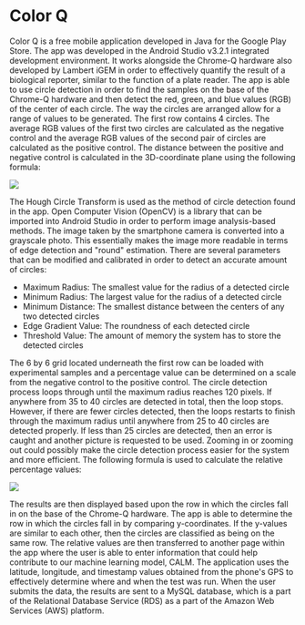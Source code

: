 # Color Q
Color Q is a free mobile application developed in Java for the Google Play Store. The app was developed in the Android Studio v3.2.1 integrated development environment. It works alongside the Chrome-Q hardware also developed by Lambert iGEM in order to effectively quantify the result of a biological reporter, similar to the function of a plate reader. The app is able to use circle detection in order to find the samples on the base of the Chrome-Q hardware and then detect the red, green, and blue values (RGB) of the center of each circle. The way the circles are arranged allow for a range of values to be generated. The first row contains 4 circles. The average RGB values of the first two circles are calculated as the negative control and the average RGB values of the second pair of circles are calculated as the positive control. The distance between the positive and negative control is calculated in the 3D-coordinate plane using the following formula: 

<div style="text:align"><img src="http://2018.igem.org/wiki/images/e/eb/T--Lambert_GA--distance.png" /></div>

The Hough Circle Transform is used as the method of circle detection found in the app. Open Computer Vision (OpenCV) is a library that can be imported into Android Studio in order to perform image analysis-based methods. The image taken by the smartphone camera is converted into a grayscale photo. This essentially makes the image more readable in terms of edge detection and "round" estimation. There are several parameters that can be modified and calibrated in order to detect an accurate amount of circles: 

- Maximum Radius: The smallest value for the radius of a detected circle
- Minimum Radius: The largest value for the radius of a detected circle
- Minimum Distance: The smallest distance between the centers of any two detected circles
- Edge Gradient Value: The roundness of each detected circle
- Threshold Value: The amount of memory the system has to store the detected circles

The 6 by 6 grid located underneath the first row can be loaded with experimental samples and a percentage value can be determined on a scale from the negative control to the positive control. The circle detection process loops through until the maximum radius reaches 120 pixels. If anywhere from 35 to 40 circles are detected in total, then the loop stops. However, if there are fewer circles detected, then the loops restarts to finish through the maximum radius until anywhere from 25 to 40 circles are detected properly. If less than 25 circles are detected, then an error is caught and another picture is requested to be used. Zooming in or zooming out could possibly make the circle detection process easier for the system and more efficient. The following formula is used to calculate the relative percentage values: 

<div style="text:align"><img src="http://2018.igem.org/wiki/images/e/eb/T--Lambert_GA--values.png" /></div>

The results are then displayed based upon the row in which the circles fall in on the base of the Chrome-Q hardware. The app is able to determine the row in which the circles fall in by comparing y-coordinates. If the y-values are similar to each other, then the circles are classified as being on the same row. The relative values are then transferred to another page within the app where the user is able to enter information that could help contribute to our machine learning model, CALM. The application uses the latitude, longitude, and timestamp values obtained from the phone's GPS to effectively determine where and when the test was run. When the user submits the data, the results are sent to a MySQL database, which is a part of the Relational Database Service (RDS) as a part of the Amazon Web Services (AWS) platform. 
